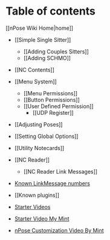# Table of contents
[[nPose Wiki Home|home]]

* [[Simple Single Sitter]]
  * [[Adding Couples Sitters]]
  * [[Adding SCHMO]]


* [[NC Contents]]
* [[Menu System]]
  * [[Menu Permissions]]
  * [[Button Permissions]]
  * [[User Defined Permission]]
    * [[UDP Register]]
* [[Adjusting Poses]]
* [[Setting Global Options]]
* [[Utility Notecards]]
* [[NC Reader]]
  * [[NC Reader Link Messages]]
* [Known LinkMessage numbers](https://github.com/HowardBaxton/nPose/blob/master/Tools/UniversalLinkMessageListener%28nPose%29.lsl) 
* [[Known plugins]]
* [Starter Videos](http://docs.npose.org/en/latest/getting-started.html)
* [Starter Video My Mint](https://www.youtube.com/watch?v=BhkMiYZ1l7I&t=9s)
* [nPose Customization Video By Mint](https://www.youtube.com/watch?v=fUwj_d1Ffb8)